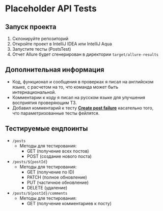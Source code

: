 # Placeholder API Tests

## Запуск проекта

1.  Склонируйте репозиторий
2.  Откройте проект в IntelliJ IDEA или IntelliJ Aqua
3.  Запустите тесты (PostsTest)
4.  Отчет Allure будет сгенерирован в директории `target/allure-results`

## Дополнительная информация

- Код, функционал и сообщения в проверках я писал на английском языке, с расчетом на то, что команда может быть интернациональной. 
- Комментарии к коду я писал на русском языке для улучшения восприятия проверяющим ТЗ.
- Добавил комментарий к тесту [**Create post failure**](./src/test/kotlin/tech.themukha.placeholdertests/posts/PostsTest.kt#L39) касательно того, что параметризованные тесты фейлятся.

[//]: # (TODO: заменить строку L42 на другое значение, если изменится порядок тестов для улучшения читаемости README в ГитХабе)

## Тестируемые ендпоинты

- `/posts`
  - Методы для тестирования:
    - GET (получение всех постов)
    - POST (создание нового поста)
- `/posts/${postId}`
  - Методы для тестирования:
    - GET (получение по ID)
    - PATCH (полное обновление)
    - PUT (частичное обновление)
    - DELETE (удаление)
- `/posts/${postId}/comments`
  - Методы для тестирования:
    - GET (получение комментариев к посту)